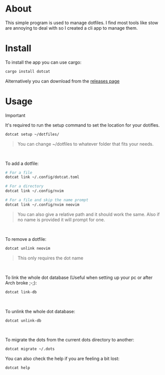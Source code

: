 # About
This simple program is used to manage dotfiles. 
I find most tools like stow are annoying to deal with so I created a cli app to manage them.

# Install
To install the app you can use cargo:
```sh
cargo install dotcat
```

Alternatively you can download from the [releases page](https://github.com/Whiskers-Apps/dotcat/releases)

# Usage
> [!IMPORTANT] 
> It's required to run the setup command to set the location for your dotifles.

```sh
dotcat setup ~/dotfiles/
```
> You can change ~/dotfiles to whatever folder that fits your needs.

<br>

To add a dotfile:
```sh
# For a file
dotcat link ~/.config/dotcat.toml

# For a directory
dotcat link ~/.config/nvim

# For a file and skip the name prompt
dotcat link ~/.config/nvim neovim
```
> You can also give a relative path and it should work the same. Also if no name is provided it will prompt for one.

<br>

To remove a dotfile:
```sh
dotcat unlink neovim
```
> This only requires the dot name

<br>

To link the whole dot database (Useful when setting up your pc or after Arch broke ;-;):
```sh
dotcat link-db
```

<br>

To unlink the whole dot database:
```sh
dotcat unlink-db
```

<br>

To migrate the dots from the current dots directory to another:
```sh
dotcat migrate ~/.dots
```

You can also check the help if you are feeling a bit lost:
```sh
dotcat help
```
